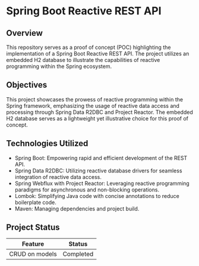 # Spring Boot Reactive REST API

## Overview
This repository serves as a proof of concept (POC) highlighting the implementation of a Spring Boot Reactive REST API. The project utilizes an embedded H2 database to illustrate the capabilities of reactive programming within the Spring ecosystem.

## Objectives

This project showcases the prowess of reactive programming within the Spring framework, emphasizing the usage of reactive data access and processing through Spring Data R2DBC and Project Reactor. The embedded H2 database serves as a lightweight yet illustrative choice for this proof of concept.


## Technologies Utilized
* Spring Boot: Empowering rapid and efficient development of the REST API.
* Spring Data R2DBC: Utilizing reactive database drivers for seamless integration of reactive data access.
* Spring Webflux with Project Reactor: Leveraging reactive programming paradigms for asynchronous and non-blocking operations.
* Lombok: Simplifying Java code with concise annotations to reduce boilerplate code.
* Maven: Managing dependencies and project build.


## Project Status


|Feature|Status  |
|--|--|
|CRUD on models|Completed  |
